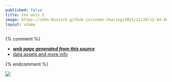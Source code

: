 ```yaml
---
published: false
title: ten axis 2
image: https://John-Kostick.github.io/vzome-sharing/2021/12/20/12-44-40-ten-axis-2/ten-axis-2.png
layout: vzome
---
```


{% comment %}
 - [***web page generated from this source***][post]
 - [data assets and more info][github]

[post]: <https://John-Kostick.github.io/vzome-sharing/2021/12/20/ten-axis-2-12-44-40.html>
[github]: <https://github.com/John-Kostick/vzome-sharing/tree/main/2021/12/20/12-44-40-ten-axis-2/>
{% endcomment %}

<vzome-viewer style="width: 100%; height: 65vh;"
       src="https://John-Kostick.github.io/vzome-sharing/2021/12/20/12-44-40-ten-axis-2/ten-axis-2.vZome" >
  <img src="https://John-Kostick.github.io/vzome-sharing/2021/12/20/12-44-40-ten-axis-2/ten-axis-2.png" />
</vzome-viewer>

